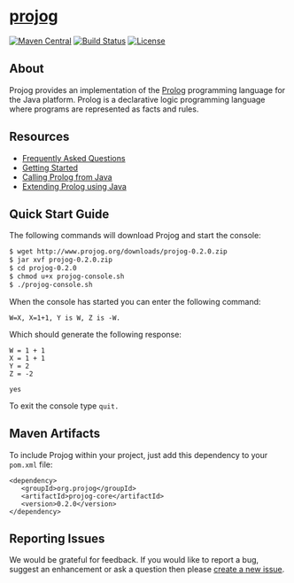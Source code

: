 # [projog](http://www.projog.org/)
[![Maven Central](https://img.shields.io/maven-central/v/org.projog/projog-core.svg)](https://search.maven.org/search?q=g:org.projog)
[![Build Status](https://travis-ci.org/s-webber/projog.png?branch=master)](https://travis-ci.org/s-webber/projog)
[![License](https://img.shields.io/badge/license-Apache%20v2.0-blue.svg)](http://www.apache.org/licenses/LICENSE-2.0)

## About

Projog provides an implementation of the [Prolog](https://en.wikipedia.org/wiki/Prolog) programming language for the Java platform. Prolog is a declarative logic programming language where programs are represented as facts and rules.

## Resources

- [Frequently Asked Questions](http://projog.org/faq.html)
- [Getting Started](http://projog.org/getting-started.html)
- [Calling Prolog from Java](http://projog.org/calling-prolog-from-java.html)
- [Extending Prolog using Java](http://projog.org/extending-prolog-with-java.html)

## Quick Start Guide

The following commands will download Projog and start the console:

```sh
$ wget http://www.projog.org/downloads/projog-0.2.0.zip
$ jar xvf projog-0.2.0.zip
$ cd projog-0.2.0
$ chmod u+x projog-console.sh
$ ./projog-console.sh
```

When the console has started you can enter the following command:

```
W=X, X=1+1, Y is W, Z is -W.
```

Which should generate the following response:

```
W = 1 + 1
X = 1 + 1
Y = 2
Z = -2

yes
```

To exit the console type `quit.`

## Maven Artifacts

To include Projog within your project, just add this dependency to your `pom.xml` file:

```
<dependency>
   <groupId>org.projog</groupId>
   <artifactId>projog-core</artifactId>
   <version>0.2.0</version>
</dependency>
```

## Reporting Issues

We would be grateful for feedback. If you would like to report a bug, suggest an enhancement or ask a question then please [create a new issue](https://github.com/s-webber/projog/issues/new).
